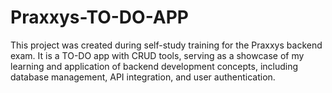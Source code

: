 # Praxxys-TO-DO-APP
This project was created during self-study training for the Praxxys backend exam. It is a TO-DO app with CRUD tools, serving as a showcase of my learning and application of backend development concepts, including database management, API integration, and user authentication.
